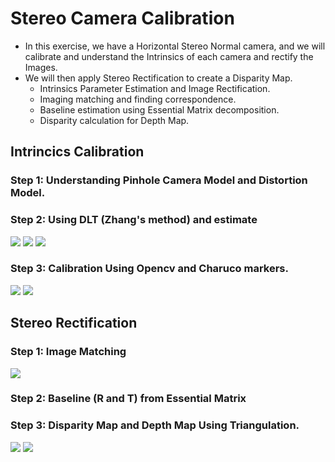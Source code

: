 # Stereo Camera Calibration

- In this exercise, we have a Horizontal Stereo Normal camera, and we will calibrate and understand the Intrinsics of each camera and rectify the Images.
- We will then apply Stereo Rectification to create a Disparity Map.
  - Intrinsics Parameter Estimation and Image Rectification.
  - Imaging matching and finding correspondence.
  - Baseline estimation using Essential Matrix decomposition.
  - Disparity calculation for Depth Map.


## Intrincics Calibration 

### Step 1: Understanding Pinhole Camera Model and Distortion Model.
### Step 2: Using DLT (Zhang's method) and estimate 
<img src = "https://github.com/SaiSugunSegu/perception_sugun_dex/assets/50354583/adb8efb6-23ce-412c-9c52-d5574569a7dc">
<img src = "https://github.com/SaiSugunSegu/perception_sugun_dex/assets/50354583/4e527818-bfee-4ced-84cf-041d7e73ab19">
<img src = "https://github.com/SaiSugunSegu/perception_sugun_dex/assets/50354583/c6b4fc54-1408-4673-a2fb-770607ae38d6">

### Step 3: Calibration Using Opencv and Charuco markers.

<img src="https://github.com/SaiSugunSegu/perception_sugun_dex/assets/50354583/02bf3ec3-0fe2-4958-9989-6940a68ab240">


<img src="https://github.com/SaiSugunSegu/perception_sugun_dex/assets/50354583/8cd51e3b-5609-4322-b6a2-3638e9c1a62a">

## Stereo Rectification 

### Step 1: Image Matching

<img src="https://github.com/SaiSugunSegu/perception_sugun_dex/assets/50354583/16a85f2d-b3c5-4851-b471-9742dddfe98e">

### Step 2: Baseline (R and T) from Essential Matrix
### Step 3: Disparity Map and Depth Map Using Triangulation.
<img src = "https://github.com/SaiSugunSegu/perception_sugun_dex/assets/50354583/39d1753f-7c71-4efb-be5b-db0a08d81b27">
<img src = "https://github.com/SaiSugunSegu/perception_sugun_dex/assets/50354583/64465aa4-1337-4b1f-9b37-290cdd5670f6">
